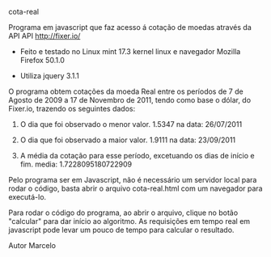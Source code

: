  
cota-real

Programa em javascript que faz acesso á cotação de moedas através da API API http://fixer.io/ 

* Feito e testado no Linux mint 17.3 kernel linux e navegador Mozilla Firefox 50.1.0

* Utiliza jquery 3.1.1

O programa obtem cotações da moeda Real entre os períodos de 7 de Agosto de 2009 a 17 de Novembro de 2011, tendo como base o dólar, do Fixer.io, trazendo os seguintes dados:

1. O dia que foi observado o menor valor.	1.5347 na data: 26/07/2011

2. O dia que foi observado a maior valor.	1.9111 na data: 23/09/2011
	
3. A média da cotação para esse período, excetuando os dias de início e fim. 	media: 1.7228095180722909


Pelo programa ser em Javascript, não é necessário um servidor local para rodar o código, basta abrir o arquivo cota-real.html com um navegador para executá-lo.

Para rodar o código do programa, ao abrir o arquivo, clique no botão "calcular" para dar início ao algoritmo. As requisições em tempo real em javascript pode levar um pouco de tempo para calcular o resultado.


Autor Marcelo